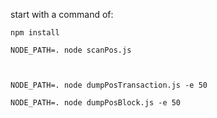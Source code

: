 start with a command of:

```
npm install

NODE_PATH=. node scanPos.js



NODE_PATH=. node dumpPosTransaction.js -e 50

NODE_PATH=. node dumpPosBlock.js -e 50

```